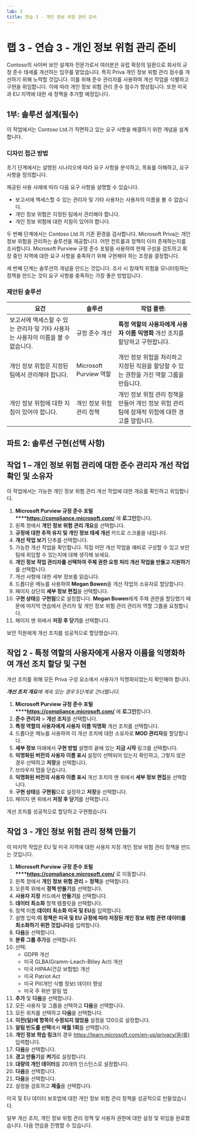 ```yaml
---
lab: 3
title: 연습 3 - 개인 정보 위험 관리 준비
---
```



# 랩 3 - 연습 3 - 개인 정보 위험 관리 준비

Contoso의 사이버 보안 설계자 전문가로서 여러분은 유럽 확장의 일환으로 회사의 규정 준수 태세를 개선하는 임무를 맡았습니다. 특히 Priva 개인 정보 위험 관리 점수를 개선하기 위해 노력할 것입니다. 이를 위해 준수 관리자를 사용하여 개선 작업을 식별하고 구현을 위임합니다. 이에 따라 개인 정보 위험 관리 준수 점수가 향상됩니다. 또한 미국과 EU 지역에 대한 새 정책을 추가할 예정입니다. 

## 1부: 솔루션 설계(필수)

이 작업에서는 Contoso Ltd.가 직면하고 있는 요구 사항을 해결하기 위한 개념을 설계합니다.

### 디자인 접근 방법

초기 단계에서는 설명된 시나리오에 따라 요구 사항을 분석하고, 목표를 이해하고, 요구 사항을 정의합니다.

제공된 사용 사례에 따라 다음 요구 사항을 설명할 수 있습니다.

- 보고서에 액세스할 수 있는 관리자 및 기타 사용자는 사용자의 이름을 볼 수 없습니다.
- 개인 정보 위험은 지정된 팀에서 관리해야 합니다.
- 개인 정보 위험에 대한 지침이 있어야 합니다.

두 번째 단계에서는 Contoso Ltd.의 기존 환경을 검사합니다. Microsoft Priva는 개인 정보 위험을 관리하는 솔루션을 제공합니다. 어떤 컨트롤과 정책이 이미 존재하는지를 조사합니다. Microsoft Purview 규정 준수 포털을 사용하여 현재 구성을 검토하고 확장 중인 지역에 대한 요구 사항을 충족하기 위해 구현해야 하는 조정을 결정합니다.

세 번째 단계는 솔루션의 개념을 만드는 것입니다. 조사 시 잠재적 위험을 모니터링하는 정책을 만드는 것이 요구 사항을 충족하는 가장 좋은 방법입니다.  

### 제안된 솔루션

|요건|솔루션|작업 플랜:|
|----|----|----|
|보고서에 액세스할 수 있는 관리자 및 기타 사용자는 사용자의 이름을 볼 수 없습니다.|규정 준수 개선 |**특정 역할의 사용자에게 사용자 이름 익명화** 개선 조치를 할당하고 구현합니다.|
|개인 정보 위험은 지정된 팀에서 관리해야 합니다.|Microsoft Purview 역할|개인 정보 위험을 처리하고 지정된 직원을 할당할 수 있는 권한을 가진 역할 그룹을 만듭니다.|
|개인 정보 위험에 대한 지침이 있어야 합니다.|개인 정보 위험 관리 정책|개인 정보 위험 관리 정책을 만들어 개인 정보 위험 관리 팀에 잠재적 위험에 대한 경고를 알립니다.|

## 파트 2: 솔루션 구현(선택 사항)

## 작업 1 – 개인 정보 위험 관리에 대한 준수 관리자 개선 작업 확인 및 소유자 

이 작업에서는 가능한 개인 정보 위험 관리 개선 작업에 대한 개요를 확인하고 위임합니다.

1. **Microsoft Purview 규정 준수 포털****https://compliance.microsoft.com/** 에 **로그인**합니다.
2. 왼쪽 창에서 **개인 정보 위험 관리 개요**를 선택합니다.
3. **규정에 대한 추적 유지 및 개인 정보 태세 개선** 카드로 스크롤을 내립니다.
4. **개선 작업 보기** 단추를 선택합니다.
5. 가능한 개선 작업을 확인합니다. 직접 어떤 개선 작업을 예비로 구성할 수 있고 보안 팀에 위임할 수 있는지에 대해 생각해 보세요.
6. **개인 정보 작업 관리자를 선택하여 주체 권한 요청 처리 개선 작업을 만들고 지원하기**를 선택합니다.
7. 개선 사항에 대한 세부 정보를 읽습니다.
8. 드롭다운 메뉴를 사용하여 **Megan Bowen**을 개선 작업의 소유자로 할당합니다.
9. 페이지 상단의 **세부 정보 편집**을 선택합니다.
10. **구현 상태**를 **구현됨**으로 설정합니다. **Megan Bowen**에게 주체 권한을 할당했기 때문에 마지막 연습에서 관리자 및 개인 정보 위험 관리 관리자 역할 그룹을 요청합니다.
11. 페이지 맨 위에서 **저장 후 닫기**를 선택합니다.

보안 직원에게 개선 조치를 성공적으로 할당했습니다.

## 작업 2 - 특정 역할의 사용자에게 **사용자 이름을 익명화하여 개선 조치 할당 및 구현**

개선 조치를 위해 모든 Priva 구성 요소에서 사용자가 익명화되었는지 확인해야 합니다.

***개선 조치 개요**에 계속 있는 경우 5단계로 건너뜁니다.*
1. **Microsoft Purview 규정 준수 포털****https://compliance.microsoft.com/** 에 **로그인**합니다.
1. **준수 관리자** > **개선 조치**를 선택합니다.
1. **특정 역할의 사용자에게 사용자 이름 익명화** 개선 조치를 선택합니다.
1. 드롭다운 메뉴를 사용하여 이 개선 조치에 대한 소유자로 **MOD 관리자**를 할당합니다.
1. **세부 정보** 아래에서 **구현 방법** 설명의 끝에 있는 **지금 시작** 링크를 선택합니다.
1. **익명화된 버전의 사용자 이름 표시** 설정이 선택되어 있는지 확인하고, 그렇지 않은 경우 선택하고 **저장**을 선택합니다.
1. 브라우저 탭을 닫습니다.
1. **익명화된 버전의 사용자 이름 표시** 개선 조치의 맨 위에서 **세부 정보 편집**을 선택합니다.
1. **구현 상태**를 **구현됨**으로 설정하고 **저장**을 선택합니다.
1. 페이지 맨 위에서 **저장 후 닫기**를 선택합니다.

개선 조치를 성공적으로 할당하고 구현했습니다.

## 작업 3 - 개인 정보 위험 관리 정책 만들기

이 마지막 작업은 EU 및 미국 지역에 대한 사용자 지정 개인 정보 위험 관리 정책을 만드는 것입니다.

1. **Microsoft Purview 규정 준수 포털****https://compliance.microsoft.com/** 로 이동합니다.
2. 왼쪽 창에서 **개인 정보 위험 관리** > **정책**을 선택합니다.
3. 오른쪽 위에서 **정책 만들기**를 선택합니다.
4. **사용자 지정** 카드에서 **만들기**를 선택합니다.
5. **데이터 최소화** 정책 템플릿을 선택합니다.
6. 정책 이름:**데이터 최소화 미국 및 EU**를 입력합니다.
7. 설명 입력:**이 정책은 미국 및 EU 규정에 따라 저장된 개인 정보 위험 관련 데이터를 최소화하기 위한 것입니다**를 입력합니다.
8. **다음**을 선택합니다.
9. **분류 그룹 추가**를 선택합니다.
10. 선택:
    - GDPR 개선
    - 미국 GLBA(Gramm-Leach-Bliley Act) 개선
    - 미국 HIPAA(건강 보험법) 개선
    - 미국 Patriot Act 
    - 미국 PII(개인 식별 정보) 데이터 향상
    - 미국 주 위반 알림 법 
11. **추가** 및 **다음**을 선택합니다.
12. 모든 사용자 및 그룹을 선택하고 **다음**을 선택합니다.
13. 모든 위치를 선택하고 **다음**을 선택합니다.
14. **이전(일)에 항목이 수정되지 않았음** 설정을 120으로 설정합니다.
15. **알림 빈도를 선택**에서 **매월 1회**를 선택합니다.
16. **개인 정보 학습 링크**의 경우 https://learn.microsoft.com/en-us/privacy/을(를) 입력합니다.
17. **다음**을 선택합니다.
18. **경고 만들기**를 **켜기**로 설정합니다.
19. **대량의 개인 데이터**를 20개의 인스턴스로 설정합니다.
20. **다음**을 선택합니다.
21. **다음**을 선택합니다.
22. 설정을 검토하고 **제출**을 선택합니다.

미국 및 EU 데이터 보호법에 대한 개인 정보 위험 관리 정책을 성공적으로 만들었습니다.

일부 개선 조치, 개인 정보 위험 관리 정책 및 사용자 권한에 대한 설정 및 위임을 완료했습니다. 다음 연습을 진행할 수 있습니다.
